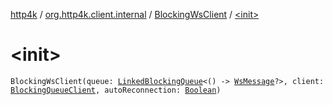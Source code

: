 [http4k](../../index.md) / [org.http4k.client.internal](../index.md) / [BlockingWsClient](index.md) / [&lt;init&gt;](./-init-.md)

# &lt;init&gt;

`BlockingWsClient(queue: `[`LinkedBlockingQueue`](https://docs.oracle.com/javase/9/docs/api/java/util/concurrent/LinkedBlockingQueue.html)`<() -> `[`WsMessage`](../../org.http4k.websocket/-ws-message/index.md)`?>, client: `[`BlockingQueueClient`](../-blocking-queue-client/index.md)`, autoReconnection: `[`Boolean`](https://kotlinlang.org/api/latest/jvm/stdlib/kotlin/-boolean/index.html)`)`